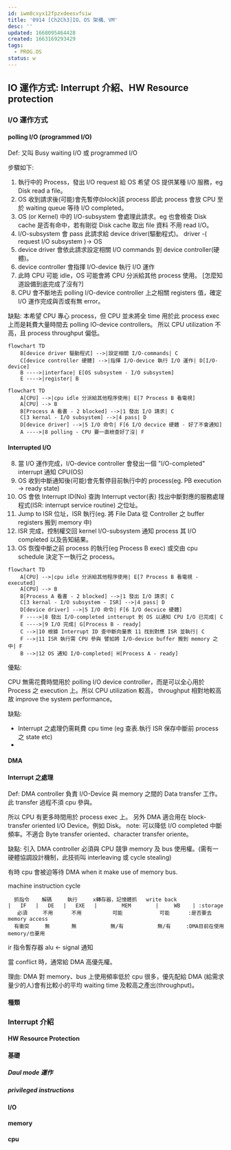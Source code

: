 ```yaml
---
id: iwm8cxyx12fpzxdeesvfsiw
title: '0914 [Ch2Ch3]IO、OS 架構、VM'
desc: ''
updated: 1668095464428
created: 1663169293429
tags:
  - PROG.OS
status: w
---
```


## IO 運作方式: Interrupt 介紹、HW Resource protection

### I/O 運作方式

#### polling I/O (programmed I/O)

Def: 又叫 Busy waiting I/O 或 programmed I/O

步驟如下:

1. 執行中的 Process，發出 I/O request 給 OS 希望 OS 提供某種 I/O 服務，eg Disk read a file。
2. OS 收到請求後(可能)會先暫停(block)該 process 即此 process 會放 CPU 至於 waiting queue 等待 I/O completed。
3. OS (or Kernel) 中的 I/O-subsystem 會處理此請求。eg 也會檢查 Disk cache 是否有命中，若有剛從 Disk cache 取出 file 資料 不用 read I/O。
4. I/O-subsystem 會 pass 此請求給 device driver(驅動程式)。
   driver -( request I/O subsystem )-> OS
5. device driver 會依此請求設定相關 I/O commands 到 device controller(硬體)。
6. device controller  會指揮 I/O-device 執行 I/O 運作
7. 此時 CPU 可能 idle，OS 可能會將 CPU 分派給其他 process 使用。
   [怎麼知道設備到底完成了沒有?]
8. CPU 會不斷地去 polling I/O-device controller 上之相關 registers 值，確定 I/O 運作完成與否或有無 error。
 
缺點: 本希望 CPU 專心 process，但 CPU 並未將全 time 用於此 process exec 上而是耗費大量時間去 polling IO-device controllers。
所以 CPU utilization 不高，且 process throughput 偏低。

```mermaid
flowchart TD
    B[device driver 驅動程式] -->|設定相關 I/O-commands| C
    C[device controller 硬體] -->|指揮 I/O-device 執行 I/O 運作| D[I/O-device]
    B ---->|interface| E[OS subsystem - I/O subsystem]
    E ---->|register| B
```

```mermaid
flowchart TD
    A[CPU] -->|cpu idle 分派給其他程序使用| E[7 Process B 看電視]
    A[CPU] --> B
    B[Process A 看書 - 2 blocked] -->|1 發出 I/O 請求| C
    C[3 kernal - I/O subsystem] -->|4 pass| D
    D[device driver] -->|5 I/O 命令| F[6 I/O decvice 硬體 - 好了不會通知]
    A ---->|8 polling - CPU 要一直檢查好了沒| F
```

#### Interrupted I/O

8. 當 I/O 運作完成，I/O-device controller 會發出一個 "I/O-completed" interrupt 通知 CPU(OS)
9. OS 收到中斷通知後(可能)會先暫停目前執行中的 process(eg. PB execution -> ready state)
10. OS 會依 Interrupt ID(No) 查詢 Interrupt vector(表) 找出中斷對應的服務處理程式(ISR: interrupt service routine) 之位址。
11. Jump to ISR 位址，ISR 執行(eg. 將 File Data 從 Controller 之 buffer registers 搬到 memory 中)
12. ISR 完成，控制權交回 kernel I/O-subsystem 通知 process 其 I/O completed 以及告知結果。
13. OS 恢復中斷之前 process 的執行(eg Process B exec) 或交由 cpu schedule 決定下一執行之 process。


```mermaid
flowchart TD
    A[CPU] -->|cpu idle 分派給其他程序使用| E[7 Process B 看電視 - executed]
    A[CPU] --> B
    B[Process A 看書 - 2 blocked] -->|1 發出 I/O 請求| C
    C[3 kernal - I/O subsystem - ISR] -->|4 pass| D
    D[device driver] -->|5 I/O 命令| F[6 I/O decvice 硬體]
    F ---->|8 發出 I/O-completed intterupt 到 OS 以通知 CPU I/O 已完成| C
    E ---->|9 I/O 完成| G[Process B - ready]
    C -->|10 根據 Interrupt ID 查中斷向量表 11 找到對應 ISR 並執行| C
    F -->|11 ISR 執行需 CPU 參與 譬如將 I/O-device buffer 搬到 memory 之中| F
    B -->|12 OS 通知 I/O-completed| H[Process A - ready]
```

優點: 

CPU 無需花費時間用於 polling I/O device controller，而是可以全心用於 Process 之 execution 上。所以 CPU utilization 較高， throughput 相對地較高故 improve the system performance。

缺點: 

* Interrupt 之處理仍需耗費 cpu time (eg 查表.執行 ISR 保存中斷前 process 之 state etc)
* 

#### DMA

#### Interrupt 之處理

Def: DMA controller 負責 I/O-Device 與 memory 之間的 Data transfer 工作。此 transfer 過程不須 cpu 參與。

所以 CPU 有更多時間用於 process exec 上。
另外 DMA 適合用在 block-transfer oriented I/O Device。例如 Disk。
note: 可以降低 I/O completed 中斷頻率。不適合 Byte transfer oriented、character transfer oriente。

缺點: 引入 DMA controller 必須與 CPU 競爭 memory 及 bus 使用權。(需有一硬體協調設計機制，此技術叫 interleaving 或 cycle stealing)

有時 cpu 會被迫等待 DMA when it make use of memory bus.

machine instruction cycle 

``` baah
  抓指令    解碼     執行     x轉存器，記憶體抓   write back
|   IF   |   DE   |   EXE   |        MEM        |     WB    | :storage
   必須     不用      不用          可能            可能      :是否要去 memory access
  有衝突     無       無           無/有           無/有     :DMA目前在使用 memory/也要用
```
ir 指令暫存器 
alu ← signal 通知

當 conflict 時，通常給 DMA 高優先權。

理由: DMA 對 memory、bus 上使用頻率低於 cpu 很多，優先配給 DMA (給需求量少的人)會有比較小的平均 waiting time 及較高之產出(throughput)。




#### 種類

### Interrupt 介紹

#### HW Resource Protection

#### 基礎

##### Daul mode 運作

##### privileged instructions

#### I/O

#### memory

#### cpu